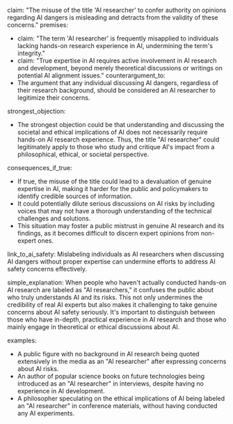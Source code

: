 claim: "The misuse of the title 'AI researcher' to confer authority on opinions regarding AI dangers is misleading and detracts from the validity of these concerns."
premises:
  - claim: "The term 'AI researcher' is frequently misapplied to individuals lacking hands-on research experience in AI, undermining the term's integrity."
  - claim: "True expertise in AI requires active involvement in AI research and development, beyond merely theoretical discussions or writings on potential AI alignment issues."
counterargument_to:
  - The argument that any individual discussing AI dangers, regardless of their research background, should be considered an AI researcher to legitimize their concerns.

strongest_objection:
  - The strongest objection could be that understanding and discussing the societal and ethical implications of AI does not necessarily require hands-on AI research experience. Thus, the title "AI researcher" could legitimately apply to those who study and critique AI's impact from a philosophical, ethical, or societal perspective.

consequences_if_true:
  - If true, the misuse of the title could lead to a devaluation of genuine expertise in AI, making it harder for the public and policymakers to identify credible sources of information.
  - It could potentially dilute serious discussions on AI risks by including voices that may not have a thorough understanding of the technical challenges and solutions.
  - This situation may foster a public mistrust in genuine AI research and its findings, as it becomes difficult to discern expert opinions from non-expert ones.

link_to_ai_safety: Mislabeling individuals as AI researchers when discussing AI dangers without proper expertise can undermine efforts to address AI safety concerns effectively.

simple_explanation: When people who haven't actually conducted hands-on AI research are labeled as "AI researchers," it confuses the public about who truly understands AI and its risks. This not only undermines the credibility of real AI experts but also makes it challenging to take genuine concerns about AI safety seriously. It's important to distinguish between those who have in-depth, practical experience in AI research and those who mainly engage in theoretical or ethical discussions about AI.

examples:
  - A public figure with no background in AI research being quoted extensively in the media as an "AI researcher" after expressing concerns about AI risks.
  - An author of popular science books on future technologies being introduced as an "AI researcher" in interviews, despite having no experience in AI development.
  - A philosopher speculating on the ethical implications of AI being labeled an "AI researcher" in conference materials, without having conducted any AI experiments.